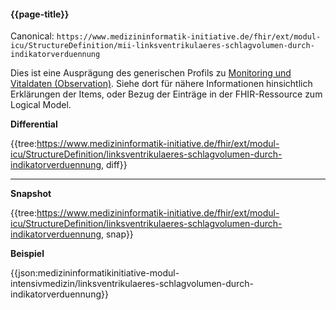 #### {{page-title}}

Canonical: 
```https://www.medizininformatik-initiative.de/fhir/ext/modul-icu/StructureDefinition/mii-linksventrikulaeres-schlagvolumen-durch-indikatorverduennung```
<br> 

Dies ist eine Ausprägung des generischen Profils zu [Monitoring und Vitaldaten (Observation)](https://www.medizininformatik-initiative.de/fhir/ext/modul-icu/StructureDefinition/mii-monitoring-und-vitaldaten). Siehe dort für nähere Informationen hinsichtlich Erklärungen der Items, oder Bezug der Einträge in der FHIR-Ressource zum Logical Model. 


**Differential**

{{tree:https://www.medizininformatik-initiative.de/fhir/ext/modul-icu/StructureDefinition/linksventrikulaeres-schlagvolumen-durch-indikatorverduennung, diff}}

---

**Snapshot**

{{tree:https://www.medizininformatik-initiative.de/fhir/ext/modul-icu/StructureDefinition/linksventrikulaeres-schlagvolumen-durch-indikatorverduennung, snap}}

**Beispiel**

{{json:medizininformatikinitiative-modul-intensivmedizin/linksventrikulaeres-schlagvolumen-durch-indikatorverduennung}}